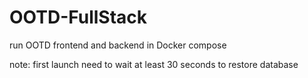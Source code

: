 # OOTD-FullStack
run OOTD frontend and backend in Docker compose

note: first launch need to wait at least 30 seconds to restore database
